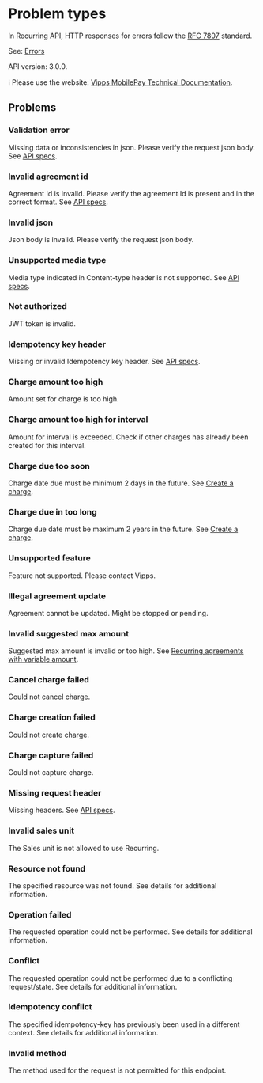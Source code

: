 <!-- START_METADATA
---
title: Problem types
sidebar_label: Problem types
sidebar_position: 90
description: Problem types for the Recurring API can be found here.
pagination_next: null
pagination_prev: null
---
END_METADATA -->

# Problem types

In Recurring API, HTTP responses for errors follow the [RFC 7807](https://www.rfc-editor.org/rfc/rfc7807) standard.

See:
[Errors](https://vippsas.github.io/vipps-developer-docs/docs/vipps-developers/common-topics/errors)

API version: 3.0.0.

<!-- START_COMMENT -->

ℹ️ Please use the website:
[Vipps MobilePay Technical Documentation](https://vippsas.github.io/vipps-developer-docs/docs/APIs/recurring-api).

<!-- END_COMMENT -->

## Problems

### Validation error

Missing data or inconsistencies in json. Please verify the request json body.
See [API specs](https://vippsas.github.io/vipps-developer-docs/api/recurring).

### Invalid agreement id

Agreement Id is invalid. Please verify the agreement Id is present and in the correct format.
See [API specs](https://vippsas.github.io/vipps-developer-docs/api/recurring).

### Invalid json

Json body is invalid. Please verify the request json body.

### Unsupported media type

Media type indicated in Content-type header is not supported.
See [API specs](https://vippsas.github.io/vipps-developer-docs/api/recurring).

### Not authorized

JWT token is invalid.

### Idempotency key header

Missing or invalid Idempotency key header.
See [API specs](https://vippsas.github.io/vipps-developer-docs/api/recurring).

### Charge amount too high

Amount set for charge is too high.

### Charge amount too high for interval

Amount for interval is exceeded. Check if other charges has already been created for this interval.

### Charge due too soon

Charge date due must be minimum 2 days in the future.
See [Create a charge](https://vippsas.github.io/vipps-developer-docs/docs/APIs/recurring-api/vipps-recurring-api#create-a-charge).

### Charge due in too long

Charge due date must be maximum 2 years in the future.
See [Create a charge](https://vippsas.github.io/vipps-developer-docs/docs/APIs/recurring-api/vipps-recurring-api#create-a-charge).

### Unsupported feature

Feature not supported. Please contact Vipps.

### Illegal agreement update

Agreement cannot be updated. Might be stopped or pending.

### Invalid suggested max amount

Suggested max amount is invalid or too high.
See [Recurring agreements with variable amount](https://vippsas.github.io/vipps-developer-docs/docs/APIs/recurring-api/vipps-recurring-api#recurring-agreements-with-variable-amount).

### Cancel charge failed

Could not cancel charge.

### Charge creation failed

Could not create charge.

### Charge capture failed

Could not capture charge.

### Missing request header

Missing headers. See [API specs](https://vippsas.github.io/vipps-developer-docs/api/recurring).

### Invalid sales unit
The Sales unit is not allowed to use Recurring.

[update-agreement-patch-endpoint]: https://vippsas.github.io/vipps-developer-docs/api/recurring#tag/Agreement-v3-endpoints/operation/UpdateAgreementPatchV3

### Resource not found
The specified resource was not found. See details for additional information.

### Operation failed
The requested operation could not be performed. See details for additional information.

### Conflict
The requested operation could not be performed due to a conflicting request/state. See details for additional information.

### Idempotency conflict
The specified idempotency-key has previously been used in a different context. See details for additional information.

### Invalid method
The method used for the request is not permitted for this endpoint.